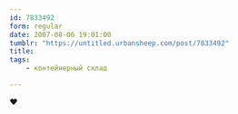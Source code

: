 ```yaml
---
id: 7833492
form: regular
date: 2007-08-06 19:01:00
tumblr: "https://untitled.urbansheep.com/post/7833492"
title:
tags:
    - контейнерный склад

---
```


<p>♥</p>

